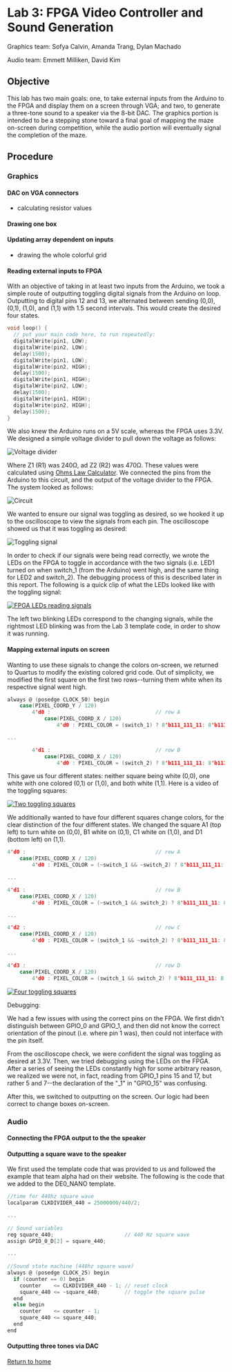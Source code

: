 # Lab 3: FPGA Video Controller and Sound Generation
Graphics team: Sofya Calvin, Amanda Trang, Dylan Machado

Audio team: Emmett Milliken, David Kim

## Objective 
This lab has two main goals: one, to take external inputs from the Arduino to the FPGA and display them on a screen through VGA; and two, to generate a three-tone sound to a speaker via the 8-bit DAC. The graphics portion is intended to be a stepping stone toward a final goal of mapping the maze on-screen during competition, while the audio portion will eventually signal the completion of the maze.

## Procedure

### Graphics
#### DAC on VGA connectors

+ calculating resistor values

#### Drawing one box



#### Updating array dependent on inputs

+ drawing the whole colorful grid

#### Reading external inputs to FPGA

With an objective of taking in at least two inputs from the Arduino, we took a simple route of outputting toggling digital signals from the Arduino on loop. Outputting to digital pins 12 and 13, we alternated between sending (0,0), (0,1), (1,0), and (1,1) with 1.5 second intervals. This would create the desired four states.

```c
void loop() {
  // put your main code here, to run repeatedly:
  digitalWrite(pin1, LOW);
  digitalWrite(pin2, LOW);
  delay(1500);
  digitalWrite(pin1, LOW);
  digitalWrite(pin2, HIGH);
  delay(1500);
  digitalWrite(pin1, HIGH);
  digitalWrite(pin2, LOW);
  delay(1500);
  digitalWrite(pin1, HIGH);
  digitalWrite(pin2, HIGH);
  delay(1500);
}
```

We also knew the Arduino runs on a 5V scale, whereas the FPGA uses 3.3V. We designed a simple voltage divider to pull down the voltage as follows:

![Voltage divider](../images/lab3/divider.png)

Where Z1 (R1) was 240Ω, ad Z2 (R2) was 470Ω. These values were calculated using [Ohms Law Calculator](http://www.ohmslawcalculator.com/voltage-divider-calculator). We connected the pins from the Arduino to this circuit, and the output of the voltage divider to the FPGA. The system looked as follows:

![Circuit](../images/lab3/circuit.jpg)

We wanted to ensure our signal was toggling as desired, so we hooked it up to the oscilloscope to view the signals from each pin. The oscilloscope showed us that it was toggling as desired:

![Toggling signal](../images/lab3/toggle.png)

In order to check if our signals were being read correctly, we wrote the LEDs on the FPGA to toggle in accordance with the two signals (i.e. LED1 turned on when switch_1 (from the Arduino) went high, and the same thing for LED2 and switch_2). The debugging process of this is described later in this report. The following is a quick clip of what the LEDs looked like with the toggling signal:

[![FPGA LEDs reading signals](http://img.youtube.com/vi/l2PiRnfkoK0/0.jpg)](http://www.youtube.com/watch?v=l2PiRnfkoK0)

The left two blinking LEDs correspond to the changing signals, while the rightmost LED blinking was from the Lab 3 template code, in order to show it was running.

#### Mapping external inputs on screen

Wanting to use these signals to change the colors on-screen, we returned to Quartus to modify the existing colored grid code. Out of simplicity, we modified the first square on the first two rows--turning them white when its respective signal went high.

```c
always @ (posedge CLOCK_50) begin
	case(PIXEL_COORD_Y / 120)
		4'd0 : 									// row A
			case(PIXEL_COORD_X / 120)
				4'd0 : PIXEL_COLOR = (switch_1) ? 8'b111_111_11: 8'b111_000_00;

...

		4'd1 : 									// row B
			case(PIXEL_COORD_X / 120)
				4'd0 : PIXEL_COLOR = (switch_2) ? 8'b111_111_11: 8'b111_111_00;			
```

This gave us four different states: neither square being white (0,0), one white with one colored (0,1) or (1,0), and both white (1,1). Here is a video of the toggling squares:

[![Two toggling squares](http://img.youtube.com/vi/GtVpXq7ru7g/0.jpg)](http://www.youtube.com/watch?v=GtVpXq7ru7g)

We additionally wanted to have four different squares change colors, for the clear distinction of the four different states. We changed the square A1 (top left) to turn white on (0,0), B1 white on (0,1), C1 white on (1,0), and D1 (bottom left) on (1,1). 

```c
4'd0 : 											// row A
	case(PIXEL_COORD_X / 120)
		4'd0 : PIXEL_COLOR = (~switch_1 && ~switch_2) ? 8'b111_111_11: 8'b111_000_00;

...

4'd1 : 											// row B
	case(PIXEL_COORD_X / 120)
		4'd0 : PIXEL_COLOR = (~switch_1 && switch_2) ? 8'b111_111_11: 8'b111_111_00;					

...

4'd2 : 											// row C
	case(PIXEL_COORD_X / 120)
		4'd0 : PIXEL_COLOR = (switch_1 && ~switch_2) ? 8'b111_111_11: 8'b111_111_00;

...

4'd3 : 											// row D
	case(PIXEL_COORD_X / 120)
		4'd0 : PIXEL_COLOR = (switch_1 && switch_2) ? 8'b111_111_11: 8'b111_000_11;
```

[![Four toggling squares](http://img.youtube.com/vi/NvecpIrvSZ8/0.jpg)](https://www.youtube.com/watch?v=NvecpIrvSZ8)

Debugging: 

We had a few issues with using the correct pins on the FPGA. We first didn't distinguish between GPIO_0 and GPIO_1, and then did not know the correct orientation of the pinout (i.e. where pin 1 was), then could not interface with the pin itself. 


From the oscilloscope check, we were confident the signal was toggling as desired at 3.3V. Then, we tried debugging using the LEDs on the FPGA. After a series of seeing the LEDs constantly high for some arbitrary reason, we realized we were not, in fact, reading from GPIO_1 pins 15 and 17, but rather 5 and 7--the declaration of the "_1" in "GPIO_15" was confusing.

After this, we switched to outputting on the screen. Our logic had been correct to change boxes on-screen.


### Audio
#### Connecting the FPGA output to the the speaker

#### Outputting a square wave to the speaker
We first used the template code that was provided to us and followed the example that team alpha had on their website.
The following is the code that we added to the DE0_NANO template.
```c
//time for 440hz square wave
localparam CLKDIVIDER_440 = 25000000/440/2;

...
	
// Sound variables
reg square_440;                       // 440 Hz square wave
assign GPIO_0_D[2] = square_440;

...
   
//Sound state machine (440hz square wave)
always @ (posedge CLOCK_25) begin
  if (counter == 0) begin
    counter    <= CLKDIVIDER_440 - 1; // reset clock
    square_440 <= ~square_440;        // toggle the square pulse
  end
  else begin
    counter    <= counter - 1;
    square_440 <= square_440;
  end
end	
```

#### Outputting three tones via DAC



[Return to home](https://sofyacalvin.github.io/ece3400-group3/)
